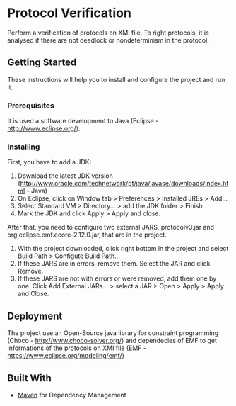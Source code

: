 # Protocol Verification

Perform a verification of protocols on XMI file. To right protocols, it is analysed if there are not deadlock or nondeterminism in the protocol.

## Getting Started

These instructions will help you to install and configure the project and run it.

### Prerequisites

It is used a software development to Java (Eclipse - http://www.eclipse.org/).

### Installing

First, you have to add a JDK:

1. Download the latest JDK version (http://www.oracle.com/technetwork/pt/java/javase/downloads/index.html - Java)
2. On Eclipse, click on Window tab > Preferences > Installed JREs > Add...
3. Select Standard VM > Directory... > add the JDK folder > Finish.
4. Mark the JDK and click Apply > Apply and close.

After that, you need to configure two external JARS, protocolv3.jar and org.eclipse.emf.ecore-2.12.0.jar, that are in the project.

1. With the project downloaded, click right bottom in the project and select Build Path > Configute Build Path...
2. If these JARS are in errors, remove them. Select the JAR and click Remove.
3. If these JARS are not with errors or were removed, add them one by one. Click Add External JARs... > select a JAR > Open > Apply > Apply and Close.

## Deployment

The project use an Open-Source java library for constraint programming (Choco - http://www.choco-solver.org/) and dependecies of EMF to get informations of the protocols on XMI file (EMF - https://www.eclipse.org/modeling/emf/)

## Built With

* [Maven](https://maven.apache.org/) for Dependency Management

